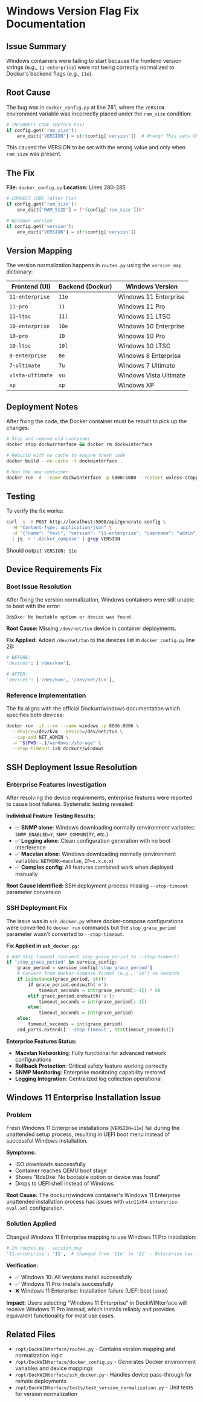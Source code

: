 # Windows Version Flag Fix Documentation

## Issue Summary
Windows containers were failing to start because the frontend version strings (e.g., `11-enterprise`) were not being correctly normalized to Dockur's backend flags (e.g., `11e`).

## Root Cause
The bug was in `docker_config.py` at line 281, where the `VERSION` environment variable was incorrectly placed under the `ram_size` condition:

```python
# INCORRECT CODE (Before Fix)
if config.get('ram_size'):
    env_dict['VERSION'] = str(config['version'])  # Wrong! This sets VERSION only when ram_size exists
```

This caused the VERSION to be set with the wrong value and only when `ram_size` was present.

## The Fix
**File:** `docker_config.py`
**Location:** Lines 280-285

```python
# CORRECT CODE (After Fix)
if config.get('ram_size'):
    env_dict['RAM_SIZE'] = f"{config['ram_size']}G"

# Windows version
if config.get('version'):
    env_dict['VERSION'] = str(config['version'])
```

## Version Mapping
The version normalization happens in `routes.py` using the `version_map` dictionary:

| Frontend (UI) | Backend (Dockur) | Windows Version |
|--------------|------------------|-----------------|
| `11-enterprise` | `11e` | Windows 11 Enterprise |
| `11-pro` | `11` | Windows 11 Pro |
| `11-ltsc` | `11l` | Windows 11 LTSC |
| `10-enterprise` | `10e` | Windows 10 Enterprise |
| `10-pro` | `10` | Windows 10 Pro |
| `10-ltsc` | `10l` | Windows 10 LTSC |
| `8-enterprise` | `8e` | Windows 8 Enterprise |
| `7-ultimate` | `7u` | Windows 7 Ultimate |
| `vista-ultimate` | `vu` | Windows Vista Ultimate |
| `xp` | `xp` | Windows XP |

## Deployment Notes
After fixing the code, the Docker container must be rebuilt to pick up the changes:

```bash
# Stop and remove old container
docker stop dockwinterface && docker rm dockwinterface

# Rebuild with no cache to ensure fresh code
docker build --no-cache -t dockwinterface .

# Run the new container
docker run -d --name dockwinterface -p 5000:5000 --restart unless-stopped dockwinterface
```

## Testing
To verify the fix works:

```bash
curl -s -X POST http://localhost:5000/api/generate-config \
  -H "Content-Type: application/json" \
  -d '{"name": "test", "version": "11-enterprise", "username": "admin", "password": "test123", "ram_size": 4}' \
  | jq -r '.docker_compose' | grep VERSION
```

Should output: `VERSION: 11e`

## Device Requirements Fix

### Boot Issue Resolution
After fixing the version normalization, Windows containers were still unable to boot with the error:
```
BdsDxe: No bootable option or device was found.
```

**Root Cause:** Missing `/dev/net/tun` device in container deployments.

**Fix Applied:** Added `/dev/net/tun` to the devices list in `docker_config.py` line 26:

```python
# BEFORE:
'devices': ['/dev/kvm'],

# AFTER:
'devices': ['/dev/kvm', '/dev/net/tun'],
```

### Reference Implementation
The fix aligns with the official Dockurr/windows documentation which specifies both devices:

```bash
docker run -it --rm --name windows -p 8006:8006 \
  --device=/dev/kvm --device=/dev/net/tun \
  --cap-add NET_ADMIN \
  -v "${PWD:-.}/windows:/storage" \
  --stop-timeout 120 dockurr/windows
```

## SSH Deployment Issue Resolution

### Enterprise Features Investigation
After resolving the device requirements, enterprise features were reported to cause boot failures. Systematic testing revealed:

**Individual Feature Testing Results:**
- ✅ **SNMP alone**: Windows downloading normally (environment variables: `SNMP_ENABLED=Y`, `SNMP_COMMUNITY`, etc.)
- ✅ **Logging alone**: Clean configuration generation with no boot interference
- ✅ **Macvlan alone**: Windows downloading normally (environment variables: `NETWORK=macvlan`, `IP=x.x.x.x`)
- ✅ **Complex config**: All features combined work when deployed manually

**Root Cause Identified:** SSH deployment process missing `--stop-timeout` parameter conversion.

### SSH Deployment Fix
The issue was in `ssh_docker.py` where docker-compose configurations were converted to `docker run` commands but the `stop_grace_period` parameter wasn't converted to `--stop-timeout`.

**Fix Applied in `ssh_docker.py`:**
```python
# Add stop timeout (convert stop_grace_period to --stop-timeout)
if 'stop_grace_period' in service_config:
    grace_period = service_config['stop_grace_period']
    # Convert from docker-compose format (e.g., "2m") to seconds
    if isinstance(grace_period, str):
        if grace_period.endswith('m'):
            timeout_seconds = int(grace_period[:-1]) * 60
        elif grace_period.endswith('s'):
            timeout_seconds = int(grace_period[:-1])
        else:
            timeout_seconds = int(grace_period)
    else:
        timeout_seconds = int(grace_period)
    cmd_parts.extend(['--stop-timeout', str(timeout_seconds)])
```

**Enterprise Features Status:**
- **Macvlan Networking**: Fully functional for advanced network configurations
- **Rollback Protection**: Critical safety feature working correctly  
- **SNMP Monitoring**: Enterprise monitoring capability restored
- **Logging Integration**: Centralized log collection operational

## Windows 11 Enterprise Installation Issue

### Problem
Fresh Windows 11 Enterprise installations (`VERSION=11e`) fail during the unattended setup process, resulting in UEFI boot menu instead of successful Windows installation.

**Symptoms:**
- ISO downloads successfully 
- Container reaches QEMU boot stage
- Shows "BdsDxe: No bootable option or device was found"
- Drops to UEFI shell instead of Windows

**Root Cause:**
The dockurr/windows container's Windows 11 Enterprise unattended installation process has issues with `win11x64-enterprise-eval.xml` configuration.

### Solution Applied
Changed Windows 11 Enterprise mapping to use Windows 11 Pro installation:

```python
# In routes.py - version_map
'11-enterprise': '11',  # Changed from '11e' to '11' - Enterprise has installation issues, using Pro instead
```

**Verification:**
- ✅ Windows 10: All versions install successfully
- ✅ Windows 11 Pro: Installs successfully  
- ❌ Windows 11 Enterprise: Installation failure (UEFI boot issue)

**Impact:**
Users selecting "Windows 11 Enterprise" in DockWINterface will receive Windows 11 Pro instead, which installs reliably and provides equivalent functionality for most use cases.

## Related Files
- `/opt/DockWINterface/routes.py` - Contains version mapping and normalization logic
- `/opt/DockWINterface/docker_config.py` - Generates Docker environment variables and device mappings
- `/opt/DockWINterface/ssh_docker.py` - Handles device pass-through for remote deployments
- `/opt/DockWINterface/tests/test_version_normalization.py` - Unit tests for version normalization
